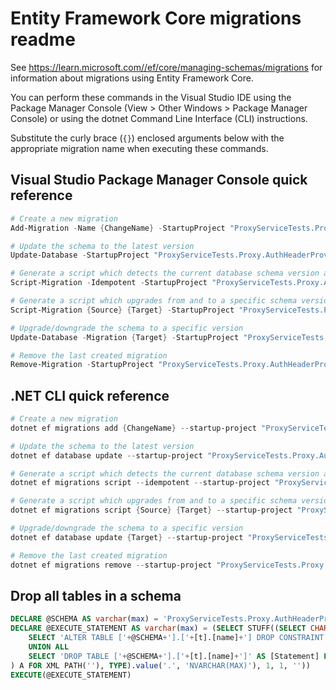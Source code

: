 # Entity Framework Core migrations readme

See <https://learn.microsoft.com//ef/core/managing-schemas/migrations> for information about migrations using Entity Framework Core.

You can perform these commands in the Visual Studio IDE using the Package Manager Console (View > Other Windows > Package Manager Console) or using the dotnet Command Line Interface (CLI) instructions.

Substitute the curly brace (`{}`) enclosed arguments below with the appropriate migration name when executing these commands.

## Visual Studio Package Manager Console quick reference

```powershell
# Create a new migration
Add-Migration -Name {ChangeName} -StartupProject "ProxyServiceTests.Proxy.AuthHeaderProvider.Api" -Project "ProxyServiceTests.Proxy.AuthHeaderProvider.Infrastructure"

# Update the schema to the latest version
Update-Database -StartupProject "ProxyServiceTests.Proxy.AuthHeaderProvider.Api" -Project "ProxyServiceTests.Proxy.AuthHeaderProvider.Infrastructure"

# Generate a script which detects the current database schema version and updates it to the latest
Script-Migration -Idempotent -StartupProject "ProxyServiceTests.Proxy.AuthHeaderProvider.Api" -Project "ProxyServiceTests.Proxy.AuthHeaderProvider.Infrastructure"

# Generate a script which upgrades from and to a specific schema version
Script-Migration {Source} {Target} -StartupProject "ProxyServiceTests.Proxy.AuthHeaderProvider.Api" -Project "ProxyServiceTests.Proxy.AuthHeaderProvider.Infrastructure"

# Upgrade/downgrade the schema to a specific version
Update-Database -Migration {Target} -StartupProject "ProxyServiceTests.Proxy.AuthHeaderProvider.Api" -Project "ProxyServiceTests.Proxy.AuthHeaderProvider.Infrastructure"

# Remove the last created migration
Remove-Migration -StartupProject "ProxyServiceTests.Proxy.AuthHeaderProvider.Api" -Project "ProxyServiceTests.Proxy.AuthHeaderProvider.Infrastructure"
```

## .NET CLI quick reference

```powershell
# Create a new migration
dotnet ef migrations add {ChangeName} --startup-project "ProxyServiceTests.Proxy.AuthHeaderProvider.Api" --project "ProxyServiceTests.Proxy.AuthHeaderProvider.Infrastructure"

# Update the schema to the latest version
dotnet ef database update --startup-project "ProxyServiceTests.Proxy.AuthHeaderProvider.Api" --project "ProxyServiceTests.Proxy.AuthHeaderProvider.Infrastructure"

# Generate a script which detects the current database schema version and updates it to the latest
dotnet ef migrations script --idempotent --startup-project "ProxyServiceTests.Proxy.AuthHeaderProvider.Api" --project "ProxyServiceTests.Proxy.AuthHeaderProvider.Infrastructure"

# Generate a script which upgrades from and to a specific schema version
dotnet ef migrations script {Source} {Target} --startup-project "ProxyServiceTests.Proxy.AuthHeaderProvider.Api" --project "ProxyServiceTests.Proxy.AuthHeaderProvider.Infrastructure"

# Upgrade/downgrade the schema to a specific version
dotnet ef database update {Target} --startup-project "ProxyServiceTests.Proxy.AuthHeaderProvider.Api" --project "ProxyServiceTests.Proxy.AuthHeaderProvider.Infrastructure"

# Remove the last created migration
dotnet ef migrations remove --startup-project "ProxyServiceTests.Proxy.AuthHeaderProvider.Api" --project "ProxyServiceTests.Proxy.AuthHeaderProvider.Infrastructure"
```

## Drop all tables in a schema

```sql
DECLARE @SCHEMA AS varchar(max) = 'ProxyServiceTests.Proxy.AuthHeaderProvider'
DECLARE @EXECUTE_STATEMENT AS varchar(max) = (SELECT STUFF((SELECT CHAR(13) + CHAR(10) + [Statement] FROM (
    SELECT 'ALTER TABLE ['+@SCHEMA+'].['+[t].[name]+'] DROP CONSTRAINT ['+[fk].[name]+']' AS [Statement] FROM [sys].[foreign_keys] AS [fk] INNER JOIN [sys].[tables] AS [t] ON [t].[object_id] = [fk].[parent_object_id] INNER JOIN [sys].[schemas] AS [s] ON [s].[schema_id] = [t].[schema_id] WHERE [s].[name] = @SCHEMA
    UNION ALL
    SELECT 'DROP TABLE ['+@SCHEMA+'].['+[t].[name]+']' AS [Statement] FROM [sys].[tables] AS [t] INNER JOIN [sys].[schemas] AS [s] ON [s].[schema_id] = [t].[schema_id] WHERE [s].[name] = @SCHEMA
) A FOR XML PATH(''), TYPE).value('.', 'NVARCHAR(MAX)'), 1, 1, ''))
EXECUTE(@EXECUTE_STATEMENT)
```
